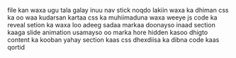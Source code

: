 file kan waxa ugu tala galay inuu nav stick noqdo lakiin waxa ka dhiman css ka oo waa kudarsan kartaa css ka muhiimaduna waxa weeye js code ka 
reveal setion ka waxa loo adeeg sadaa markaa doonayso inaad section kaaga slide animation usamayso oo marka hore hidden kasoo dhigto content ka kooban yahay section kaas css dhexdiisa 
ka dibna code kaas qortid 
